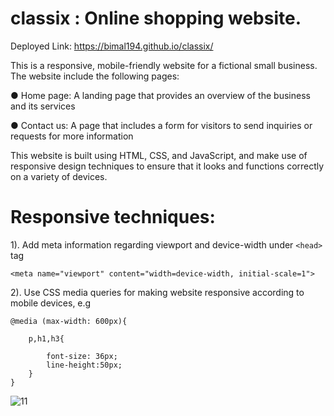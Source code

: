 # classix : Online shopping website. 

Deployed Link: https://bimal194.github.io/classix/


This is a responsive, mobile-friendly website for a fictional small business. 
The website include the following pages:

● Home page: A landing page that provides an overview of the business and its services

● Contact us: A page that includes a form for visitors to send inquiries or requests for more
information


This website is built using HTML, CSS, and JavaScript, and make use of
responsive design techniques to ensure that it looks and functions correctly on a variety of
devices.

# Responsive techniques:

1). Add meta information regarding viewport and device-width under ```<head>``` tag

```<meta name="viewport" content="width=device-width, initial-scale=1">```

2). Use CSS media queries for making website responsive according to mobile devices, e.g

```
@media (max-width: 600px){

    p,h1,h3{
        
        font-size: 36px;
        line-height:50px;
    }
}
```


![11](https://user-images.githubusercontent.com/69100830/215169860-b5481826-33f2-418c-a4ef-816c15dad78a.jpg)







